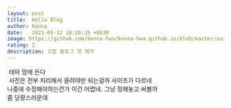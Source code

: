 ```yaml
---
layout: post
title:  Hello Blog
author: Kenna
date:   2021-05-12 10:26:35 +0830
image: https://github.com/kenna-hwa/kenna-hwa.github.io/blob/master/assets/images/blog/helloblog/mytoughexperience.jpg?raw=true
rating: 2
description: 깃헙 블로그 첫 제작
---
```


​
테마 맘에 든다<br>
​
사진은 전부 처리해서 올려야만 되는걸까 사이즈가 다르네<br>
나중에 수정해야하는건가 이건 어렵네. 그냥 정해놓고 써볼까<br>
​
좀 당황스러운데